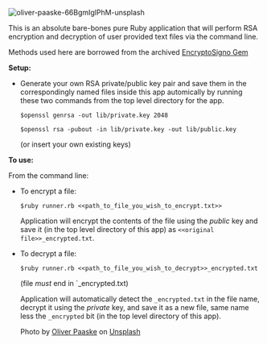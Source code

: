 ![oliver-paaske-66BgmIglPhM-unsplash](https://user-images.githubusercontent.com/87627363/196723809-13da56ec-f685-480e-ab50-b92182632944.jpg)

This is an absolute bare-bones pure Ruby application that will perform RSA encryption and decryption of user provided text files via the command line. 

Methods used here are borrowed from the archived [EncryptoSigno Gem](https://github.com/krystal/encrypto-signo)

**Setup:**

* Generate your own RSA private/public key pair and save them in the correspondingly named files inside this app automically by running these two commands from the top level directory for the app.

  `$openssl genrsa -out lib/private.key 2048`
  
  `$openssl rsa -pubout -in lib/private.key -out lib/public.key`

  (or insert your own existing keys)

**To use:**

From the command line:

* To encrypt a file:

  `$ruby runner.rb <<path_to_file_you_wish_to_encrypt.txt>>`

  Application will encrypt the contents of the file using the _public_ key and save it (in the top level directory of this app) as `<<original file>>_encrypted.txt`.

* To decrypt a file:

  `$ruby runner.rb <<path_to_file_you_wish_to_decrypt>>_encrypted.txt`

  (file _must_ end in `_encrypted.txt)

  Application will automatically detect the `_encrypted.txt` in the file name, decrypt it using the _private_ key, and save it as a new file, same name less the `_encrypted` bit (in the top level directory of this app).
  
  Photo by <a href="https://unsplash.com/ja/@photolli?utm_source=unsplash&utm_medium=referral&utm_content=creditCopyText">Oliver Paaske</a> on <a href="https://unsplash.com/s/photos/rocks?utm_source=unsplash&utm_medium=referral&utm_content=creditCopyText">Unsplash</a>
  
